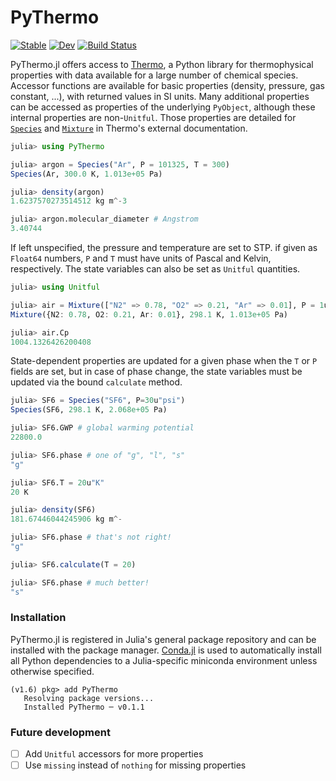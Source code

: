 # PyThermo

[![Stable](https://img.shields.io/badge/docs-stable-blue.svg)](https://stillyslalom.github.io/PyThermo.jl/stable)
[![Dev](https://img.shields.io/badge/docs-dev-blue.svg)](https://stillyslalom.github.io/PyThermo.jl/dev)
[![Build Status](https://github.com/stillyslalom/PyThermo.jl/workflows/CI/badge.svg)](https://github.com/stillyslalom/PyThermo.jl/actions)

PyThermo.jl offers access to [Thermo](https://github.com/CalebBell/thermo), a Python library for thermophysical properties with data available for a large number of chemical species. Accessor functions are available for basic properties (density, pressure, gas constant, ...), with returned values in SI units. Many additional properties can be accessed as properties of the underlying `PyObject`, although these internal properties are non-`Unitful`. Those properties are detailed for [`Species`](https://thermo.readthedocs.io/thermo.chemical.html) and [`Mixture`](https://thermo.readthedocs.io/thermo.mixture.html) in Thermo's external documentation.
```julia
julia> using PyThermo

julia> argon = Species("Ar", P = 101325, T = 300)
Species(Ar, 300.0 K, 1.013e+05 Pa)

julia> density(argon)
1.6237570273514512 kg m^-3

julia> argon.molecular_diameter # Angstrom
3.40744
```
If left unspecified, the pressure and temperature are set to STP. if given as `Float64` numbers, `P` and `T` must have units of Pascal and Kelvin, respectively. The state variables can also be set as `Unitful` quantities.
```julia
julia> using Unitful

julia> air = Mixture(["N2" => 0.78, "O2" => 0.21, "Ar" => 0.01], P = 1u"atm")
Mixture({N2: 0.78, O2: 0.21, Ar: 0.01}, 298.1 K, 1.013e+05 Pa)

julia> air.Cp
1004.1326426200408
```

State-dependent properties are updated for a given phase when the `T` or `P` fields are set, but in case of phase change, the state variables must be updated via the bound `calculate` method.
```julia
julia> SF6 = Species("SF6", P=30u"psi")
Species(SF6, 298.1 K, 2.068e+05 Pa)

julia> SF6.GWP # global warming potential
22800.0

julia> SF6.phase # one of "g", "l", "s"
"g"

julia> SF6.T = 20u"K"
20 K

julia> density(SF6)
181.67446044245906 kg m^-

julia> SF6.phase # that's not right!
"g"

julia> SF6.calculate(T = 20)

julia> SF6.phase # much better!
"s"
```

### Installation
PyThermo.jl is registered in Julia's general package repository and can be installed with the package manager. [Conda.jl](https://github.com/JuliaPy/Conda.jl) is used to automatically install all Python dependencies to a Julia-specific miniconda environment unless otherwise specified.
```
(v1.6) pkg> add PyThermo
   Resolving package versions...
   Installed PyThermo ─ v0.1.1
```

### Future development

- [ ] Add `Unitful` accessors for more properties
- [ ] Use `missing` instead of `nothing` for missing properties